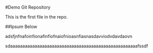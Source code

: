 #Demo Git Repository

This is the first file in the repo.

##Ipsum Below

adsfjnfnafoinfionafinfiofnaiofnioasnfiasnasdavviodvdavdaovn


sdaaaaaaaaaaaaaaaaaaaaaaaaaaaaaaaaaaaaaaaaaaaaaaaaaaaafssdf